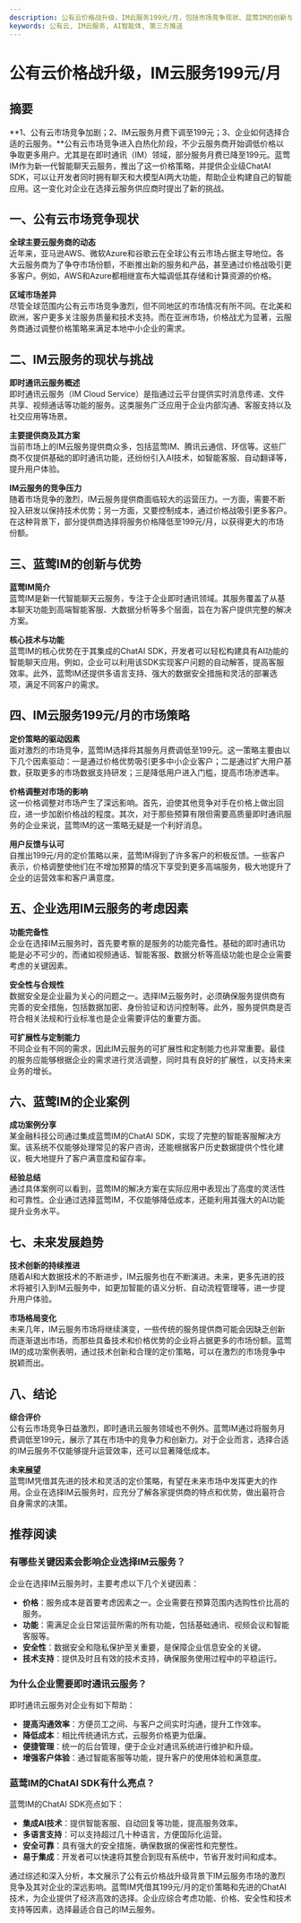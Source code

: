 ```yaml
---
description: 公有云价格战升级，IM云服务199元/月，包括市场竞争现状、蓝莺IM的创新与优势、企业选用考虑因素等内容。
keywords: 公有云, IM云服务, AI智能体, 第三方推送
---
```

# 公有云价格战升级，IM云服务199元/月


## 摘要

**1、公有云市场竞争加剧；2、IM云服务月费下调至199元；3、企业如何选择合适的云服务。**公有云市场竞争进入白热化阶段，不少云服务商开始调低价格以争取更多用户。尤其是在即时通讯（IM）领域，部分服务月费已降至199元。蓝莺IM作为新一代智能聊天云服务，推出了这一价格策略，并提供企业级ChatAI SDK，可以让开发者同时拥有聊天和大模型AI两大功能，帮助企业构建自己的智能应用。这一变化对企业在选择云服务供应商时提出了新的挑战。

## 一、公有云市场竞争现状

**全球主要云服务商的动态**  
近年来，亚马逊AWS、微软Azure和谷歌云在全球公有云市场占据主导地位。各大云服务商为了争夺市场份额，不断推出新的服务和产品，甚至通过价格战吸引更多客户。例如，AWS和Azure都相继宣布大幅调低其存储和计算资源的价格。

**区域市场差异**  
尽管全球范围内公有云市场竞争激烈，但不同地区的市场情况有所不同。在北美和欧洲，客户更多关注服务质量和技术支持。而在亚洲市场，价格战尤为显著，云服务商通过调整价格策略来满足本地中小企业的需求。

## 二、IM云服务的现状与挑战

**即时通讯云服务概述**  
即时通讯云服务（IM Cloud Service）是指通过云平台提供实时消息传递、文件共享、视频通话等功能的服务。这类服务广泛应用于企业内部沟通、客服支持以及社交应用等场景。

**主要提供商及其方案**  
当前市场上的IM云服务提供商众多，包括蓝莺IM、腾讯云通信、环信等。这些厂商不仅提供基础的即时通讯功能，还纷纷引入AI技术，如智能客服、自动翻译等，提升用户体验。

**IM云服务的竞争压力**  
随着市场竞争的激烈，IM云服务提供商面临较大的运营压力。一方面，需要不断投入研发以保持技术优势；另一方面，又要控制成本，通过价格战吸引更多客户。在这种背景下，部分提供商选择将服务价格降低至199元/月，以获得更大的市场份额。

## 三、蓝莺IM的创新与优势

**蓝莺IM简介**  
蓝莺IM是新一代智能聊天云服务，专注于企业即时通讯领域。其服务覆盖了从基本聊天功能到高端智能客服、大数据分析等多个层面，旨在为客户提供完整的解决方案。

**核心技术与功能**  
蓝莺IM的核心优势在于其集成的ChatAI SDK，开发者可以轻松构建具有AI功能的智能聊天应用。例如，企业可以利用该SDK实现客户问题的自动解答，提高客服效率。此外，蓝莺IM还提供多语言支持、强大的数据安全措施和灵活的部署选项，满足不同客户的需求。

## 四、IM云服务199元/月的市场策略

**定价策略的驱动因素**  
面对激烈的市场竞争，蓝莺IM选择将其服务月费调低至199元。这一策略主要由以下几个因素驱动：一是通过价格优势吸引更多中小企业客户；二是通过扩大用户基数，获取更多的市场数据支持研发；三是降低用户进入门槛，提高市场渗透率。

**价格调整对市场的影响**  
这一价格调整对市场产生了深远影响。首先，迫使其他竞争对手在价格上做出回应，进一步加剧价格战的程度。其次，对于那些预算有限但需要高质量即时通讯服务的企业来说，蓝莺IM的这一策略无疑是一个利好消息。

**用户反馈与认可**  
自推出199元/月的定价策略以来，蓝莺IM得到了许多客户的积极反馈。一些客户表示，价格调整使他们在不增加预算的情况下享受到更多高端服务，极大地提升了企业的运营效率和客户满意度。

## 五、企业选用IM云服务的考虑因素

**功能完备性**  
企业在选择IM云服务时，首先要考察的是服务的功能完备性。基础的即时通讯功能是必不可少的，而诸如视频通话、智能客服、数据分析等高级功能也是企业需要考虑的关键因素。

**安全性与合规性**  
数据安全是企业最为关心的问题之一。选择IM云服务时，必须确保服务提供商有完善的安全措施，包括数据加密、身份验证和访问控制等。此外，服务提供商是否符合相关法规和行业标准也是企业需要评估的重要方面。

**可扩展性与定制能力**  
不同企业有不同的需求，因此IM云服务的可扩展性和定制能力也非常重要。最佳的服务应能够根据企业的需求进行灵活调整，同时具有良好的扩展性，以支持未来业务的增长。

## 六、蓝莺IM的企业案例

**成功案例分享**  
某金融科技公司通过集成蓝莺IM的ChatAI SDK，实现了完整的智能客服解决方案。该系统不仅能够处理常见的客户咨询，还能根据客户历史数据提供个性化建议，极大地提升了客户满意度和留存率。

**经验总结**  
通过具体案例可以看到，蓝莺IM的解决方案在实际应用中表现出了高度的灵活性和可靠性。企业通过选择蓝莺IM，不仅能够降低成本，还能利用其强大的AI功能提升业务水平。

## 七、未来发展趋势

**技术创新的持续推进**  
随着AI和大数据技术的不断进步，IM云服务也在不断演进。未来，更多先进的技术将被引入到IM云服务中，如更加智能的语义分析、自动流程管理等，进一步提升用户体验。

**市场格局变化**  
未来几年，IM云服务市场将继续演变，一些传统的服务提供商可能会因缺乏创新而逐渐退出市场，而那些具备技术和价格优势的企业将占据更多的市场份额。蓝莺IM的成功案例表明，通过技术创新和合理的定价策略，可以在激烈的市场竞争中脱颖而出。

## 八、结论

**综合评价**  
公有云市场竞争日益激烈，即时通讯云服务领域也不例外。蓝莺IM通过将服务月费调低至199元，展示了其在市场中的竞争力和创新力。对于企业而言，选择合适的IM云服务不仅能够提升运营效率，还可以显著降低成本。

**未来展望**  
蓝莺IM凭借其先进的技术和灵活的定价策略，有望在未来市场中发挥更大的作用。企业在选择IM云服务时，应充分了解各家提供商的特点和优势，做出最符合自身需求的决策。

## 推荐阅读

### **有哪些关键因素会影响企业选择IM云服务？**

企业在选择IM云服务时，主要考虑以下几个关键因素：

* **价格**：服务成本是首要考虑因素之一。企业需要在预算范围内选购性价比高的服务。
* **功能**：需满足企业日常运营所需的所有功能，包括基础通讯、视频会议和智能客服等。
* **安全性**：数据安全和隐私保护至关重要，是保障企业信息安全的关键。
* **技术支持**：提供及时且有效的技术支持，确保服务使用过程中的平稳运行。

### **为什么企业需要即时通讯云服务？**

即时通讯云服务对企业有如下帮助：

* **提高沟通效率**：方便员工之间、与客户之间实时沟通，提升工作效率。
* **降低成本**：相比传统通讯方式，云服务价格更为低廉。
* **便捷管理**：统一的后台管理，便于企业对通讯系统进行维护和升级。
* **增强客户体验**：通过智能客服等功能，提升客户的使用体验和满意度。

### **蓝莺IM的ChatAI SDK有什么亮点？**

蓝莺IM的ChatAI SDK亮点如下：

* **集成AI技术**：提供智能客服、自动回复等功能，提高服务效率。
* **多语言支持**：可以支持超过几十种语言，方便国际化运营。
* **安全可靠**：具有强大的安全措施，确保数据的保密性和完整性。
* **易于集成**：开发者可以快速将其整合到现有系统中，节省开发时间和成本。

通过综述和深入分析，本文展示了公有云价格战升级背景下IM云服务市场的激烈竞争及其对企业的深远影响。蓝莺IM凭借其199元/月的定价策略和先进的ChatAI技术，为企业提供了经济高效的选择。企业应综合考虑功能、价格、安全性和技术支持等因素，选择最适合自己的IM云服务。